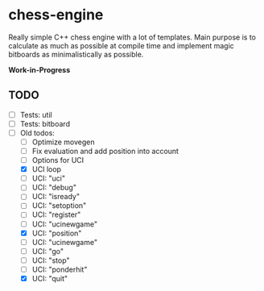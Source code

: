 # chess-engine

Really simple C++ chess engine with a lot of templates. Main purpose is to calculate as much as possible at compile time and 
implement magic bitboards as minimalistically as possible. 

**Work-in-Progress**

## TODO

- [ ] Tests: util
- [ ] Tests: bitboard
- [ ] Old todos:
    - [ ] Optimize movegen
    - [ ] Fix evaluation and add position into account
    - [ ] Options for UCI
    - [x] UCI loop
    - [ ] UCI: "uci"
    - [ ] UCI: "debug"
    - [ ] UCI: "isready"
    - [ ] UCI: "setoption"
    - [ ] UCI: "register"
    - [ ] UCI: "ucinewgame"
    - [x] UCI: "position"
    - [ ] UCI: "ucinewgame"
    - [ ] UCI: "go"
    - [ ] UCI: "stop"
    - [ ] UCI: "ponderhit"
    - [x] UCI: "quit"
